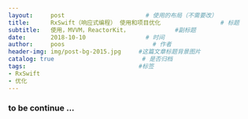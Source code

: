 ```yaml
---
layout:     post                       # 使用的布局（不需要改）
title:      RxSwift（响应式编程） 使用和项目优化                 # 标题
subtitle:   使用，MVVM，ReactorKit，             #副标题
date:       2018-10-10                 # 时间
author:     poos                         # 作者
header-img: img/post-bg-2015.jpg     #这篇文章标题背景图片
catalog: true                         # 是否归档
tags:                                #标签
- RxSwift
- 优化
---
```



### to be continue ...
